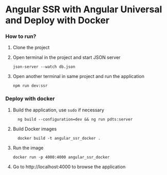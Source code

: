 # Angular SSR with Angular Universal and Deploy with Docker

### How to run?

1. Clone the project
2. Open terminal in the project and start JSON server
    ```shell
    json-server --watch db.json
    ```
3. Open another terminal in same project and run the application

   ```
   npm run dev:ssr
   ```

### Deploy with docker

1. Build the application, use `sudo` if necessary
    ```shell
      ng build --configuration=dev && ng run pdts:server
    ```

2. Build Docker images

    ```shell
      docker build -t angular_ssr_docker .
    ```

3. Run the image

    ```shell
    docker run -p 4000:4000 angular_ssr_docker
    ```
4. Go to http://localhost:4000 to browse the application
